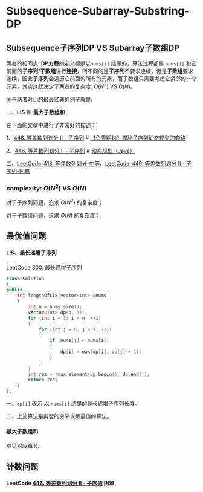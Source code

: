 # Subsequence-Subarray-Substring-DP



## Subsequence子序列DP VS Subarray子数组DP

两者的相同点: **DP方程**的定义都是以`nums[i]` 结尾的，算法过程都是 `nums[i]` 和它前面的**子序列**/**子数组**进行**连接**，所不同的是**子序列**不要求连续，但是**子数组**要求连续，因此**子序列**会遍历它前面的所有的元素，而子数组只需要考虑它紧邻的一个元素，其实这就决定了两者的复杂度: $O(N^2)$ VS $O(N)$。

关于两者对比的最最经典的例子就是:

一、**LIS** 和 **最大子数组和**

在下面的文章中进行了非常好的描述：

1、[446. 等差数列划分 II - 子序列](https://leetcode-cn.com/problems/arithmetic-slices-ii-subsequence/) # [【负雪明烛】揭秘子序列动态规划的套路](https://leetcode-cn.com/problems/arithmetic-slices-ii-subsequence/solution/fu-xue-ming-zhu-jie-mi-zi-xu-lie-dong-ta-gepk/)

2、[446. 等差数列划分 II - 子序列](https://leetcode-cn.com/problems/arithmetic-slices-ii-subsequence/) # [动态规划（Java）](https://leetcode-cn.com/problems/arithmetic-slices-ii-subsequence/solution/dong-tai-gui-hua-java-by-liweiwei1419-jc84/)

二、[LeetCode-413. 等差数列划分-中等](https://leetcode-cn.com/problems/arithmetic-slices/)、[LeetCode-446. 等差数列划分 II - 子序列-困难](https://leetcode-cn.com/problems/arithmetic-slices-ii-subsequence/)

### complexity: $O(N^2)$ VS $O(N)$

对于子序列问题，追求 $O(N^2)$ 的复杂度；

对于子数组问题，追求 $O(N)$ 的复杂度； 



## 最优值问题

#### LIS、最长递增子序列

LeetCode [300. 最长递增子序列](https://leetcode-cn.com/problems/longest-increasing-subsequence/) 

```c++
class Solution
{
public:
	int lengthOfLIS(vector<int> &nums)
	{
		int n = nums.size();
		vector<int> dp(n, 1);
		for (int i = 1; i < n; ++i)
		{
			for (int j = 0; j < i; ++j)
			{
				if (nums[j] < nums[i])
				{
					dp[i] = max(dp[i], dp[j] + 1);
				}
			}
		}
		int res = *max_element(dp.begin(), dp.end());
		return res;
	}
};
```

一、`dp[i]` 表示 以 `nums[i]` 结尾的最长递增子序列长度。

二、上述算法是典型的穷举求解最值的算法。

#### 最大子数组和

参见对应章节。



## 计数问题

#### LeetCode [446. 等差数列划分 II - 子序列](https://leetcode-cn.com/problems/arithmetic-slices-ii-subsequence/) 困难

